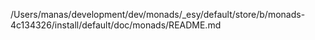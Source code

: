 /Users/manas/development/dev/monads/_esy/default/store/b/monads-4c134326/install/default/doc/monads/README.md
